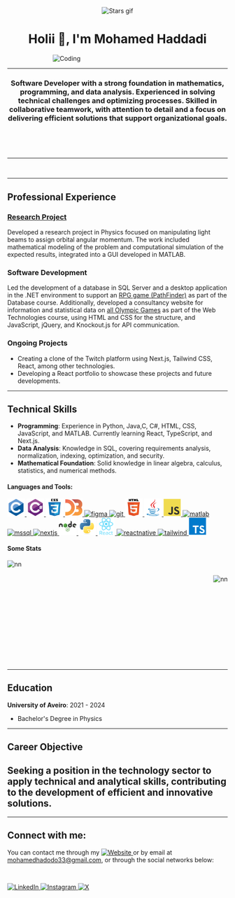 
<p align="center">
  <img height = "300" width="1000" src="https://giffiles.alphacoders.com/144/14469.gif" alt="Stars gif">
</p>
<h1 align="center">Holii 👋, I'm Mohamed Haddadi</h1>


<img align="right" alt="Coding" width="400" src="https://media3.giphy.com/media/v1.Y2lkPTc5MGI3NjExM2R1Z3RuODVhb2pnbTl6cHIxcXBtbjZxcXY2eGpjaGd3YmVsdTQxMyZlcD12MV9pbnRlcm5hbF9naWZfYnlfaWQmY3Q9Zw/qgQUggAC3Pfv687qPC/giphy.webp">

<p align="left"> <img src="https://komarev.com/ghpvc/?username=mohaamedl&label=Profile%20views&color=0e75b6&style=flat" alt="" /> </p>
<hr>

<h3 align="center">Software Developer with a strong foundation in mathematics, programming, and data analysis. Experienced in solving technical challenges and optimizing processes. Skilled in collaborative teamwork, with attention to detail and a focus on delivering efficient solutions that support organizational goals.</h3>
<br>
<br>
<br>
<hr> 
<p align="center"> <a href="https://github.com/ryo-ma/github-profile-trophy"><img  src="https://github-profile-trophy.vercel.app/?username=mohaamedl&theme=algolia&rank=-?&no-bg=false&margin-w=15&margin-h=15&row=1&column=6" alt="" /></a> </p>


---

## Professional Experience

### [Research Project](https://github.com/Mohaamedl/Physics-Project)
Developed a research project in Physics focused on manipulating light beams to assign orbital angular momentum. The work included mathematical modeling of the problem and computational simulation of the expected results, integrated into a GUI developed in MATLAB.

### Software Development

Led the development of a database in SQL Server and a desktop application in the .NET environment to support an [RPG game (PathFinder)](https://github.com/Mohaamedl/DB-project) as part of the Database course. Additionally, developed a consultancy website for information and statistical data on [all Olympic Games](https://github.com/Mohaamedl/Projeto_ITW) as part of the Web Technologies course, using HTML and CSS for the structure, and JavaScript, jQuery, and Knockout.js for API communication.

### Ongoing Projects
- Creating a clone of the Twitch platform using Next.js, Tailwind CSS, React, among other technologies.
- Developing a React portfolio to showcase these projects and future developments.

---

## Technical Skills
- **Programming**: Experience in Python, Java,C, C#, HTML, CSS, JavaScript, and MATLAB. Currently learning React, TypeScript, and Next.js.
- **Data Analysis**: Knowledge in SQL, covering requirements analysis, normalization, indexing, optimization, and security.
- **Mathematical Foundation**: Solid knowledge in linear algebra, calculus, statistics, and numerical methods.

<h4 align="left">Languages and Tools:</h4>
<p align="left"> <a href="https://www.cprogramming.com/" target="_blank" rel="noreferrer"> <img src="https://raw.githubusercontent.com/devicons/devicon/master/icons/c/c-original.svg" alt="c" width="40" height="40"/> </a> <a href="https://www.w3schools.com/cs/" target="_blank" rel="noreferrer"> <img src="https://raw.githubusercontent.com/devicons/devicon/master/icons/csharp/csharp-original.svg" alt="csharp" width="40" height="40"/> </a> <a href="https://www.w3schools.com/css/" target="_blank" rel="noreferrer"> <img src="https://raw.githubusercontent.com/devicons/devicon/master/icons/css3/css3-original-wordmark.svg" alt="css3" width="40" height="40"/> </a> <a href="https://d3js.org/" target="_blank" rel="noreferrer"> <img src="https://raw.githubusercontent.com/devicons/devicon/master/icons/d3js/d3js-original.svg" alt="d3js" width="40" height="40"/> </a> <a href="https://www.figma.com/" target="_blank" rel="noreferrer"> <img src="https://www.vectorlogo.zone/logos/figma/figma-icon.svg" alt="figma" width="40" height="40"/> </a> <a href="https://git-scm.com/" target="_blank" rel="noreferrer"> <img src="https://www.vectorlogo.zone/logos/git-scm/git-scm-icon.svg" alt="git" width="40" height="40"/> </a> <a href="https://www.w3.org/html/" target="_blank" rel="noreferrer"> <img src="https://raw.githubusercontent.com/devicons/devicon/master/icons/html5/html5-original-wordmark.svg" alt="html5" width="40" height="40"/> </a> <a href="https://www.java.com" target="_blank" rel="noreferrer"> <img src="https://raw.githubusercontent.com/devicons/devicon/master/icons/java/java-original.svg" alt="java" width="40" height="40"/> </a> <a href="https://developer.mozilla.org/en-US/docs/Web/JavaScript" target="_blank" rel="noreferrer"> <img src="https://raw.githubusercontent.com/devicons/devicon/master/icons/javascript/javascript-original.svg" alt="javascript" width="40" height="40"/> </a> <a href="https://www.mathworks.com/" target="_blank" rel="noreferrer"> <img src="https://upload.wikimedia.org/wikipedia/commons/2/21/Matlab_Logo.png" alt="matlab" width="40" height="40"/> </a> <a href="https://www.microsoft.com/en-us/sql-server" target="_blank" rel="noreferrer"> <img src="https://www.svgrepo.com/show/303229/microsoft-sql-server-logo.svg" alt="mssql" width="40" height="40"/> </a> <a href="https://nextjs.org/" target="_blank" rel="noreferrer"> <img src="https://cdn.worldvectorlogo.com/logos/nextjs-2.svg" alt="nextjs" width="40" height="40"/> </a> <a href="https://nodejs.org" target="_blank" rel="noreferrer"> <img src="https://raw.githubusercontent.com/devicons/devicon/master/icons/nodejs/nodejs-original-wordmark.svg" alt="nodejs" width="40" height="40"/> </a> <a href="https://www.python.org" target="_blank" rel="noreferrer"> <img src="https://raw.githubusercontent.com/devicons/devicon/master/icons/python/python-original.svg" alt="python" width="40" height="40"/> </a> <a href="https://reactjs.org/" target="_blank" rel="noreferrer"> <img src="https://raw.githubusercontent.com/devicons/devicon/master/icons/react/react-original-wordmark.svg" alt="react" width="40" height="40"/> </a> <a href="https://reactnative.dev/" target="_blank" rel="noreferrer"> <img src="https://reactnative.dev/img/header_logo.svg" alt="reactnative" width="40" height="40"/> </a> <a href="https://tailwindcss.com/" target="_blank" rel="noreferrer"> <img src="https://www.vectorlogo.zone/logos/tailwindcss/tailwindcss-icon.svg" alt="tailwind" width="40" height="40"/> </a> <a href="https://www.typescriptlang.org/" target="_blank" rel="noreferrer"> <img src="https://raw.githubusercontent.com/devicons/devicon/master/icons/typescript/typescript-original.svg" alt="typescript" width="40" height="40"/> </a> </p>

<h4 align="left">Some Stats</h4>
<p align="center" style="width: 100%;" ><img align="left" src="https://github-readme-stats.vercel.app/api/top-langs?username=mohaamedl&show_icons=true&locale=en&hide=jupyter%20notebook,html,Mathematica&theme=algolia" alt="nn" /> <br><br><img align="right" src="https://github-readme-stats.vercel.app/api?username=mohaamedl&show_icons=true&locale=en&theme=algolia" alt="nn" /></p><br><br><br><br><br><br><br><br><br><br><br>



---

## Education
**University of Aveiro**: 2021 - 2024
- Bachelor's Degree in Physics
  
---

## Career Objective
Seeking a position in the technology sector to apply technical and analytical skills, contributing to the development of efficient and innovative solutions.
---



--- 

<h2 align="left">Connect with me:</h2>
<p align="left">
  You can contact me through my <a href="https://mohamedh.vercel.app" target="_blank">
    <img src="https://img.shields.io/badge/Website-%23000000.svg?&style=for-the-badge&logo=google-chrome&logoColor=white" alt="Website">
  </a> or by email at <a href="mailto:mohamedhadodo33@gmail.com">mohamedhadodo33@gmail.com</a>, or through the social networks below:
</p>
<br>
<p align="left">
  <a href="https://www.linkedin.com/in/mohaamedl/" target="_blank">
    <img src="https://img.shields.io/badge/LinkedIn-%230077B5.svg?&style=for-the-badge&logo=linkedin&logoColor=white" alt="LinkedIn">
  </a>
  <a href="https://www.instagram.com/mohaamed_l/" target="_blank">
    <img src="https://img.shields.io/badge/Instagram-%23E4405F.svg?&style=for-the-badge&logo=instagram&logoColor=white" alt="Instagram">
  </a>
  <a href="https://x.com/Moh_i_i" target="_blank">
    <img src="https://img.shields.io/badge/X-%231DA1F2.svg?&style=for-the-badge&logo=x&logoColor=white" alt="X">
  </a>
</p>




